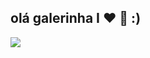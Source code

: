 ## olá galerinha  I ♥️ 🐸 :)


![](https://media1.tenor.com/m/R7ltqpBEtXsAAAAd/%D0%BF%D0%B5%D1%81%D1%81%D0%BE%D1%81%D1%83%D0%BD.gif)
